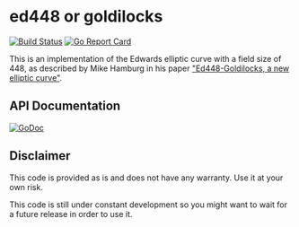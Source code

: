 # ed448 or goldilocks

[![Build Status](https://travis-ci.org/otrv4/ed448.svg?branch=master)](https://travis-ci.org/otrv4/ed448)
[![Go Report Card](https://goreportcard.com/badge/github.com/otrv4/ed448)](https://goreportcard.com/report/github.com/otrv4/ed448)

This is an implementation of the Edwards elliptic curve with a field size of
448, as described by Mike Hamburg in his
paper ["Ed448-Goldilocks, a new elliptic curve"](http://csrc.nist.gov/groups/ST/ecc-workshop-2015/papers/session7-hamburg-michael.pdf).

## API Documentation

[![GoDoc](https://godoc.org/github.com/otrv4/ed448?status.svg)](https://godoc.org/github.com/otrv4/ed448)

## Disclaimer
This code is provided as is and does not have any warranty. Use it at your own
risk.

This code is still under constant development so you might want to wait for a
future release in order to use it.

